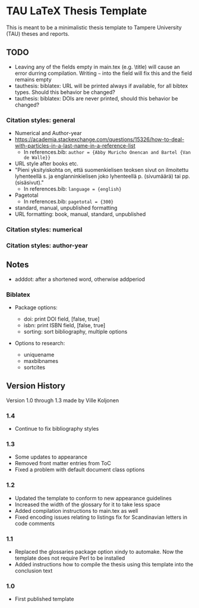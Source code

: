 # TAU LaTeX Thesis Template

This is meant to be a minimalistic thesis template to Tampere University (TAU) theses and reports.


## TODO

- Leaving any of the fields empty in main.tex (e.g. \\title) will cause an error durring compilation. Writing `~` into the field will fix this and the field remains empty
- tauthesis: biblatex: URL will be printed always if available, for all bibtex types. Should this behavior be changed?
- tauthesis: biblatex: DOIs are never printed, should this behavior be changed?

### Citation styles: general
- Numerical and Author-year
- https://academia.stackexchange.com/questions/15326/how-to-deal-with-particles-in-a-last-name-in-a-reference-list
  - In references.bib: `author = {Abby Muricho Onencan and Bartel {Van de Walle}}`
- URL style after books etc.
- "Pieni yksityiskohta on, että suomenkielisen teoksen sivut on ilmoitettu lyhenteellä s. ja englanninkielisen joko lyhenteellä p. (sivumäärä) tai pp. (sisäsivut)."
  - In references.bib: `language = {english}`
- Pagetotal
  - In references.bib: `pagetotal = {300}`
- standard, manual, unpublished formatting
- URL formatting: book, manual, standard, unpublished

### Citation styles: numerical

### Citation styles: author-year


## Notes

- adddot: after a shortened word, otherwise addperiod

### Biblatex

- Package options:
  - doi: print DOI field, [false, true]
  - isbn: print ISBN field, [false, true]
  - sorting: sort bibliography, multiple options

- Options to research:
  - uniquename
  - maxbibnames
  - sortcites

## Version History
Version 1.0 through 1.3 made by Ville Koljonen

### 1.4
- Continue to fix bibliography styles

### 1.3
- Some updates to appearance
- Removed front matter entries from ToC
- Fixed a problem with default document class options

### 1.2
- Updated the template to conform to new appearance guidelines
- Increased the width of the glossary for it to take less space
- Added compilation instructions to main.tex as well
- Fixed encoding issues relating to listings fix for Scandinavian letters in code comments

### 1.1
- Replaced the glossaries package option xindy to automake. Now the template does not require Perl to be installed
- Added instructions how to compile the thesis using this template into the conclusion text

### 1.0
- First published template